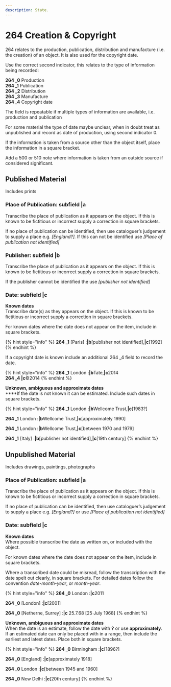 ```yaml
---
description: State.
---
```


# 264 Creation & Copyright

264 relates to the production, publication, distribution and manufacture (i.e. the creation) of an object. It is also used for the copyright date.&#x20;

Use the correct second indicator, this relates to the type of information being recorded:

**264 \_0**  Production\
**264 \_1**  Publication\
**264 \_2**  Distribution\
**264 \_3**  Manufacture\
**264 \_4**  Copyright date

The field is repeatable if multiple types of information are available, i.e. production and publication

For some material the type of date maybe unclear, when in doubt treat as unpublished and record as date of production, using second indicator 0.

If the information is taken from a source other than the object itself, place the information in a square bracket.

Add a 500 or 510 note where information is taken from an outside source if considered significant.&#x20;

## Published Material&#x20;

Includes prints

### Place of Publication: subfield |a

Transcribe the place of publication as it appears on the object. If this is known to be fictitious or incorrect supply a correction in square brackets.

If no place of publication can be identified, then use cataloguer’s judgement to supply a place e.g. _\[England?]._ If this can not be identified use _\[Place of publication not identified]_

### Publisher: subfield |b

Transcribe the place of publication as it appears on the object. If this is known to be fictitious or incorrect supply a correction in square brackets.

If the publisher cannot be identified the use _\[publisher not identified]_

### Date: subfield |c

**Known dates**\
Transcribe date(s) as they appears on the object. If this is known to be fictitious or incorrect supply a correction in square brackets.

For known dates where the date does not appear on the item, include in square brackets.

{% hint style="info" %}
**264 \_1**  \[Paris] :**|b**\[publisher not identified],**|c**\[1992]
{% endhint %}

If a copyright date is known include an additional 264 \_4 field to record the date.

{% hint style="info" %}
**264 \_1**  London :**|b**Tate,**|c**2014\
**264 \_4 |c**©2014
{% endhint %}

**Unknown, ambiguous and approximate dates**\
****If the date is not known it can be estimated. Include such dates in square brackets.

{% hint style="info" %}
**264 \_1**  London :**|b**Wellcome Trust,**|c**\[1983?]

**264 \_1**  London :**|b**Wellcome Trust,**|c**\[approximately 1990]

**264 \_1**  London :**|b**Wellcome Trust,**|c**\[between 1970 and 1979]

**264 \_1**  \[Italy] :**|b**\[publisher not identified],**|c**\[19th century]
{% endhint %}

## Unpublished Material&#x20;

Includes drawings, paintings, photographs

### Place of Publication: subfield |a

Transcribe the place of publication as it appears on the object. If this is known to be fictitious or incorrect supply a correction in square brackets.

If no place of publication can be identified, then use cataloguer’s judgement to supply a place e.g. _\[England?]_ or use _\[Place of publication not identified]_

### Date: subfield |c

**Known dates**\
Where possible transcribe the date as written on, or included with the object.

For known dates where the date does not appear on the item, include in square brackets.

Where a transcribed date could be misread, follow the transcription with the date spelt out clearly, in square brackets. For detailed dates follow the convention _date-month-year_, or _month-year_.

{% hint style="info" %}
**264 \_0** London :**|c**2011

**264 \_0** \[London] :**|c**\[2001]

**264 \_0** \[Netherne, Surrey] :**|c** 25.7.68 \[25 July 1968]
{% endhint %}

**Unknown, ambiguous and approximate dates**\
When the date is an estimate, follow the date with **?** or use **approximately**. If an estimated date can only be placed with in a range, then include the earliest and latest dates. Place both in square brackets.

{% hint style="info" %}
**264 \_0** Birmingham :**|c**\[1896?]

**264 \_0** \[England] :**|c**\[approximately 1918]

**264 \_0** London :**|c**\[between 1945 and 1960]

**264 \_0** New Delhi :**|c**\[20th century]
{% endhint %}
